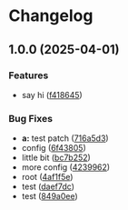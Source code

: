 # Changelog

## 1.0.0 (2025-04-01)


### Features

* say hi ([f418645](https://github.com/tepzilon/test-release-please/commit/f418645093d1012d3394f09850b18d67c69748f3))


### Bug Fixes

* **a:** test patch ([716a5d3](https://github.com/tepzilon/test-release-please/commit/716a5d3c6244a11aa6c93af662524ff34d21dc1d))
* config ([6f43805](https://github.com/tepzilon/test-release-please/commit/6f438058f63bea3f78dbc381388382e577aae761))
* little bit ([bc7b252](https://github.com/tepzilon/test-release-please/commit/bc7b2520e4bc970996542fcc022baecc2ca51d01))
* more config ([4239962](https://github.com/tepzilon/test-release-please/commit/4239962dcc25c2712a388bafb3fba47302427848))
* root ([4af1f5e](https://github.com/tepzilon/test-release-please/commit/4af1f5ea464d08a571d060f0e65629ac881c61b8))
* test ([daef7dc](https://github.com/tepzilon/test-release-please/commit/daef7dc6f67a7b2c92301473b56b2f12c6914712))
* test ([849a0ee](https://github.com/tepzilon/test-release-please/commit/849a0eee4e6865f1beadfc39d9d361afbb152f4d))
